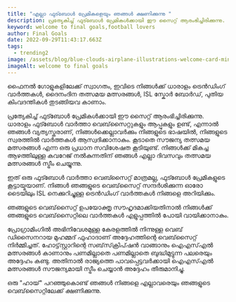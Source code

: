 ```yaml
---
title: "എല്ലാ ഫുട്ബോൾ പ്രേമികളെയും ഞങ്ങൾ ക്ഷണിക്കുന്നു "
description: പ്രത്യേകിച്ച് ഫുട്ബോൾ പ്രേമികൾക്കായി ഈ സൈറ്റ് ആരംഭിച്ചിരിക്കുന്നു.
keyword: welcome to final goals,football lovers
author: Final Goals
date: 2022-09-29T11:43:17.663Z
tags:
  - trending2
image: /assets/blog/blue-clouds-airplane-illustrations-welcome-card-min.jpg
imageAlt: welcome to final goals
---
```

ഫൈനൽ ഗോളുകളിലേക്ക് സ്വാഗതം, ഇവിടെ നിങ്ങൾക്ക് ധാരാളം ട്രെൻഡിംഗ് വാർത്തകൾ, ദൈനംദിന തത്സമയ മത്സരങ്ങൾ, ISL സ്കോർ ബോർഡ്, പുതിയ കിംവദന്തികൾ തുടങ്ങിയവ കാണാം.

പ്രത്യേകിച്ച് ഫുട്ബോൾ പ്രേമികൾക്കായി ഈ സൈറ്റ് ആരംഭിച്ചിരിക്കുന്നു. ധാരാളം ഫുട്ബോൾ വാർത്താ വെബ്‌സൈറ്റുകളും ആപ്പുകളും ഉണ്ട്, എന്നാൽ ഞങ്ങൾ വ്യത്യസ്തരാണ്, നിങ്ങൾക്കെല്ലാവർക്കും നിങ്ങളുടെ ഭാഷയിൽ, നിങ്ങളുടെ സ്വരത്തിൽ വാർത്തകൾ ആസ്വദിക്കാനാകും. കൂടാതെ സൗജന്യ തത്സമയ മത്സരങ്ങൾ എന്ന ഒരു പ്രധാന സവിശേഷത കൂടിയുണ്ട്. നിങ്ങൾക്ക് മികച്ച ആഴത്തിലുള്ള കവറേജ് നൽകുന്നതിന് ഞങ്ങൾ എല്ലാ ദിവസവും തത്സമയ മത്സരങ്ങൾ സ്ട്രീം ചെയ്യുന്നു.

ഇത് ഒരു ഫുട്ബോൾ വാർത്താ വെബ്സൈറ്റ് മാത്രമല്ല, ഫുട്ബോൾ പ്രേമികളുടെ കൂട്ടായ്മയാണ്. നിങ്ങൾ ഞങ്ങളുടെ വെബ്‌സൈറ്റ് സന്ദർശിക്കുന്ന ഓരോ ടൈയിലും ISL നെക്കുറിച്ചുള്ള ട്രെൻഡിംഗ് വാർത്തകൾ നിങ്ങളെ അറിയിക്കും.

ഞങ്ങളുടെ വെബ്‌സൈറ്റ് ഉപയോക്തൃ സൗഹൃദമാക്കിയതിനാൽ നിങ്ങൾക്ക് ഞങ്ങളുടെ വെബ്‌സൈറ്റിലെ വാർത്തകൾ എളുപ്പത്തിൽ പോയി വായിക്കാനാകും.

പ്രോഗ്രാമിംഗിൽ അഭിനിവേശമുള്ള കേരളത്തിൽ നിന്നുള്ള വെബ് ഡിസൈനറായ മുഹമ്മദ് ഫുഹാദാണ് അദ്ദേഹത്തിന്റെ വെബ്‌സൈറ്റ് നിർമ്മിച്ചത്. ഹോട്ട്‌സ്റ്റാറിന്റെ സബ്‌സ്‌ക്രിപ്‌ഷൻ വാങ്ങാനും ഐഎസ്‌എൽ മത്സരങ്ങൾ കാണാനും പണമില്ലാതെ പണമില്ലാതെ ബുദ്ധിമുട്ടുന്ന പലരെയും അദ്ദേഹം കണ്ടു. അതിനാൽ രാജ്യത്തെ പാവപ്പെട്ടവർക്കായി ഐഎസ്എൽ മത്സരങ്ങൾ സൗജന്യമായി സ്ട്രീം ചെയ്യാൻ അദ്ദേഹം തീരുമാനിച്ചു.

ഒരു "ഹായ്" പറഞ്ഞുകൊണ്ട് ഞങ്ങൾ നിങ്ങളെ എല്ലാവരെയും ഞങ്ങളുടെ വെബ്‌സൈറ്റിലേക്ക് ക്ഷണിക്കുന്നു.